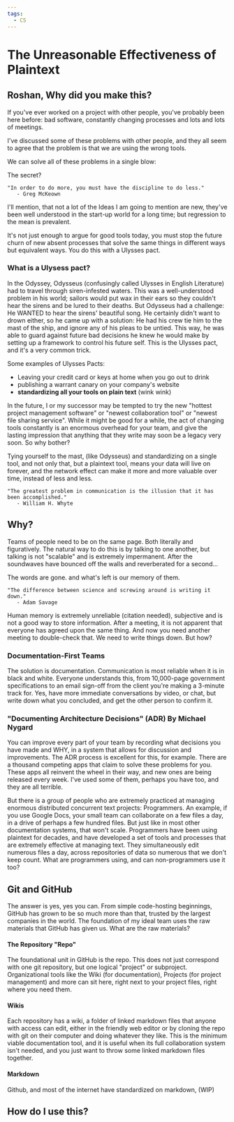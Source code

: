 ```yaml
---
tags:
  - CS
---
```

# The Unreasonable Effectiveness of Plaintext

## Roshan, Why did you make this?

If you've ever worked on a project with other people, you've probably been here before: bad software, constantly changing processes and lots and lots of meetings.

I've discussed some of these problems with other people, and they all seem to agree that the problem is that we are using the wrong tools.

We can solve all of these problems in a single blow:

The secret?

```
"In order to do more, you must have the discipline to do less."
   - Greg McKeown
```

I'll mention, that not a lot of the Ideas I am going to mention are new, they've been well understood in the start-up world for a long time; but regression to the mean is prevalent.

It's not just enough to argue for good tools today, you must stop the future churn of new absent processes that solve the same things in different ways but equivalent ways. You do this with a Ulysses pact.

### What is a Ulysess pact?

In the Odyssey, Odysseus (confusingly called Ulysses in English Literature) had to travel through siren-infested waters. This was a well-understood problem in his world; sailors would put wax in their ears so they couldn't hear the sirens and be lured to their deaths. But Odysseus had a challenge: He WANTED to hear the sirens' beautiful song. He certainly didn't want to drown either, so he came up with a solution: He had his crew tie him to the mast of the ship, and ignore any of his pleas to be untied. This way, he was able to guard against future bad decisions he knew he would make by setting up a framework to control his future self. This is the Ulysses pact, and it's a very common trick.

Some examples of Ulysses Pacts:
- Leaving your credit card or keys at home when you go out to drink
- publishing a warrant canary on your company's website
- **standardizing all your tools on plain text** (wink wink)

In the future, I or my successor may be tempted to try the new "hottest project management software" or "newest collaboration tool" or "newest file sharing service". While it might be good for a while, the act of changing tools constantly is an enormous overhead for your team, and give the lasting impression that anything that they write may soon be a legacy very soon. So why bother?

Tying yourself to the mast, (like Odysseus) and standardizing on a single tool, and not only that, but a plaintext tool, means your data will live on forever, and the network effect can make it more and more valuable over time, instead of less and less.


```
"The greatest problem in communication is the illusion that it has been accomplished."
   - William H. Whyte
```

## Why?

Teams of people need to be on the same page. Both literally and figuratively. The natural way to do this is by talking to one another, but talking is not "scalable" and is extremely impermanent. After the soundwaves have bounced off the walls and reverberated for a second...

The words are gone. and what's left is our memory of them.

```
"The difference between science and screwing around is writing it down."
   - Adam Savage
```

Human memory is extremely unreliable (citation needed), subjective and is not a good way to store information. After a meeting, it is not apparent that everyone has agreed upon the same thing. And now you need another meeting to double-check that. We need to write things down. But how?

### Documentation-First Teams

The solution is documentation. Communication is most reliable when it is in black and white. Everyone understands this, from 10,000-page government specifications to an email sign-off from the client you're making a 3-minute track for. Yes, have more immediate conversations by video, or chat, but write down what you concluded, and get the other person to confirm it. 


### "Documenting Architecture Decisions" (ADR) By Michael Nygard

You can improve every part of your team by recording what decisions you have made and WHY, in a system that allows for discussion and improvements. The ADR process is excellent for this, for example. There are a thousand competing apps that claim to solve these problems for you. These apps all reinvent the wheel in their way, and new ones are being released every week. I've used some of them, perhaps you have too, and they are all terrible.

But there is a group of people who are extremely practiced at managing enormous distributed concurrent text projects: Programmers. An example, if you use Google Docs, your small team can collaborate on a few files a day, in a drive of perhaps a few hundred files. But just like in most other documentation systems, that won't scale. Programmers have been using plaintext for decades, and have developed a set of tools and processes that are extremely effective at managing text. They simultaneously edit numerous files a day, across repositories of data so numerous that we don't keep count. What are programmers using, and can non-programmers use it too?

## Git and GitHub

The answer is yes, yes you can. From simple code-hosting beginnings, GitHub has grown to be so much more than that, trusted by the largest companies in the world. The foundation of my ideal team uses the raw materials that GitHub has given us. What are the raw materials?

#### The Repository "Repo"

The foundational unit in GitHub is the repo. This does not just correspond with one git repository, but one logical "project" or subproject. Organizational tools like the Wiki (for documentation), Projects (for project management) and more can sit here, right next to your project files, right where you need them.

#### Wikis

Each repository has a wiki, a folder of linked markdown files that anyone with access can edit, either in the friendly web editor or by cloning the repo with git on their computer and doing whatever they like. This is the minimum viable documentation tool, and it is useful when its full collaboration system isn't needed, and you just want to throw some linked markdown files together.


#### Markdown

Github, and most of the internet have standardized on markdown, (WIP)








## How do I use this?